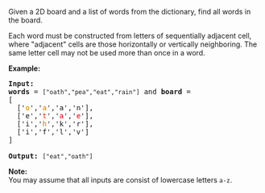 <p>Given a 2D board and a list of words from the dictionary, find all words in the board.</p>

<p>Each word must be constructed from letters of sequentially adjacent cell, where &quot;adjacent&quot; cells are those horizontally or vertically neighboring. The same letter cell may not be used more than once in a word.</p>

<p><strong>Example:</strong></p>

<pre>
<strong>Input:</strong> 
<b>words</b> = <code>[&quot;oath&quot;,&quot;pea&quot;,&quot;eat&quot;,&quot;rain&quot;]</code> and <b>board </b>=
[
  [&#39;<span style="color:#d70">o</span>&#39;,&#39;<span style="color:#d70">a</span>&#39;,&#39;a&#39;,&#39;n&#39;],
  [&#39;e&#39;,&#39;<span style="color:#d30">t</span>&#39;,&#39;<span style="color:#d00">a</span>&#39;,&#39;<span style="color:#d00">e</span>&#39;],
  [&#39;i&#39;,&#39;<span style="color:#d70">h</span>&#39;,&#39;k&#39;,&#39;r&#39;],
  [&#39;i&#39;,&#39;f&#39;,&#39;l&#39;,&#39;v&#39;]
]

<strong>Output:&nbsp;</strong><code>[&quot;eat&quot;,&quot;oath&quot;]</code>
</pre>

<p><b>Note:</b><br />
You may assume that all inputs are consist of lowercase letters <code>a-z</code>.</p>